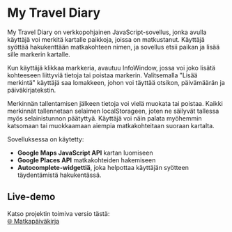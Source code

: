 # My Travel Diary

My Travel Diary on verkkopohjainen JavaScript-sovellus, jonka avulla käyttäjä voi merkitä kartalle paikkoja, joissa on matkustanut. Käyttäjä syöttää hakukenttään matkakohteen nimen, ja sovellus etsii paikan ja lisää sille markerin kartalle.

Kun käyttäjä klikkaa markkeria, avautuu InfoWindow, jossa voi joko lisätä kohteeseen liittyviä tietoja tai poistaa markerin. Valitsemalla "Lisää merkintä" käyttäjä saa lomakkeen, johon voi täyttää otsikon, päivämäärän ja päiväkirjatekstin.

Merkinnän tallentamisen jälkeen tietoja voi vielä muokata tai poistaa. Kaikki merkinnät tallennetaan selaimen localStorageen, joten ne säilyvät tallessa myös selainistunnon päätyttyä. Käyttäjä voi näin palata myöhemmin katsomaan tai muokkaamaan aiempia matkakohteitaan suoraan kartalta.

Sovelluksessa on käytetty:
- **Google Maps JavaScript API** kartan luomiseen
- **Google Places API** matkakohteiden hakemiseen
- **Autocomplete-widgettiä**, joka helpottaa käyttäjän syötteen täydentämistä hakukentässä.

## Live-demo

Katso projektin toimiva versio tästä:  
[🌐 Matkapäiväkirja](https://anniinap.github.io/travel-diary/ "Tutustu matkapäiväkirjaani")
